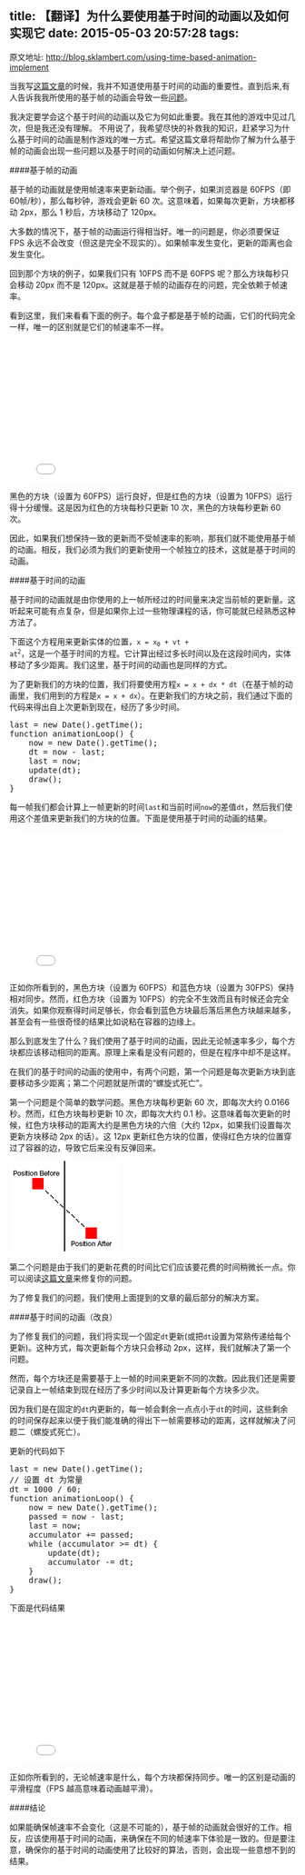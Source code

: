 title: 【翻译】为什么要使用基于时间的动画以及如何实现它
date: 2015-05-03 20:57:28
tags:
---

原文地址: http://blog.sklambert.com/using-time-based-animation-implement

当我写[这篇文章](http://blog.sklambert.com/galaxian-html5-game/)的时候，我并不知道使用基于时间的动画的重要性。直到后来,有人告诉我我所使用的基于帧的动画会导致一些[问题](http://www.html5gamedevs.com/topic/2377-help-with-time-based-animation/?hl=animation)。

我决定要学会这个基于时间的动画以及它为何如此重要。我在其他的游戏中见过几次，但是我还没有理解。 不用说了，我希望尽快的补救我的知识，赶紧学习为什么基于时间的动画是制作游戏的唯一方式。希望这篇文章将帮助你了解为什么基于帧的动画会出现一些问题以及基于时间的动画如何解决上述问题。

<!-- more -->

####基于帧的动画

基于帧的动画就是使用帧速率来更新动画。举个例子，如果浏览器是 60FPS（即 60帧/秒），那么每秒钟，游戏会更新 60 次。这意味着，如果每次更新，方块都移动 2px，那么 1 秒后，方块移动了 120px。

大多数的情况下，基于帧的动画运行得相当好。唯一的问题是，你必须要保证 FPS 永远不会改变（但这是完全不现实的）。如果帧率发生变化，更新的距离也会发生变化。

回到那个方块的例子，如果我们只有 10FPS 而不是 60FPS 呢？那么方块每秒只会移动 20px 而不是 120px。这就是基于帧的动画存在的问题，完全依赖于帧速率。

看到这里，我们来看看下面的例子。每个盒子都是基于帧的动画，它们的代码完全一样，唯一的区别就是它们的帧速率不一样。

<iframe style="margin: 0 auto; display: block;" src="/posts-asset/TimeBasedAnimation/frameBase.html" height="250" width="91%" frameborder="0"></iframe>

黑色的方块（设置为 60FPS）运行良好，但是红色的方块（设置为 10FPS）运行得十分缓慢。这是因为红色的方块每秒只更新 10 次，黑色的方块每秒更新 60 次。

因此，如果我们想保持一致的更新而不受帧速率的影响，那我们就不能使用基于帧的动画。相反，我们必须为我们的更新使用一个帧独立的技术，这就是基于时间的动画。

####基于时间的动画

基于时间的动画就是由你使用的上一帧所经过的时间量来决定当前帧的更新量。这听起来可能有点复杂，但是如果你上过一些物理课程的话，你可能就已经熟悉这种方法了。

下面这个方程用来更新实体的位置，<code>x = x<sub>0</sub> + vt + at<sup>2</sup></code>，这是一个基于时间的方程。它计算出经过多长时间以及在这段时间内，实体移动了多少距离。我们这里，基于时间的动画也是同样的方式。

为了更新我们的方块的位置，我们将要使用方程`x = x + dx * dt`（在基于帧的动画里，我们用到的方程是`x = x + dx`）。在更新我们的方块之前，我们通过下面的代码来得出自上次更新到现在，经历了多少时间。

<pre class="prettyprint">
last = new Date().getTime();
function animationLoop() {
    now = new Date().getTime();
    dt = now - last;
    last = now;
    update(dt);
    draw();
}
</pre>

每一帧我们都会计算上一帧更新的时间`last`和当前时间`now`的差值`dt`，然后我们使用这个差值来更新我们的方块的位置。下面是使用基于时间的动画的结果。

<iframe style="margin: 0 auto; display: block;" src="/posts-asset/TimeBasedAnimation/timeBasedPoor.html" height="250" width="91%" frameborder="0"></iframe>

正如你所看到的，黑色方块（设置为 60FPS）和蓝色方块（设置为 30FPS）保持相对同步。然而，红色方块（设置为 10FPS）的完全不生效而且有时候还会完全消失。如果你观察得时间足够长，你会看到蓝色方块最后落后黑色方块越来越多，甚至会有一些很奇怪的结果比如说粘在容器的边缘上。

那么到底发生了什么？我们使用了基于时间的动画，因此无论帧速率多少，每个方块都应该移动相同的距离。原理上来看是没有问题的，但是在程序中却不是这样。

在我们的基于时间的动画的使用中，有两个问题，第一个问题是每次更新方块到底要移动多少距离；第二个问题就是所谓的“螺旋式死亡”。

第一个问题是个简单的数学问题。黑色方块每秒更新 60 次，即每次大约 0.0166 秒。然而，红色方块每秒更新 10 次，即每次大约 0.1 秒。这意味着每次更新的时候，红色方块移动的距离大约是黑色方块的六倍（大约 12px，如果我们设置每次更新方块移动 2px 的话）。这 12px 更新红色方块的位置，使得红色方块的位置穿过了容器的边，导致它后来没有反弹回来。

![A square's position is before the wall, but after it updates its position is past the wall, missing the detection of the wall completely.](/posts-asset/TimeBasedAnimation/time-based_animation.png)

第二个问题是由于我们的更新花费的时间比它们应该要花费的时间稍微长一点。你可以阅读[这篇文章](http://gafferongames.com/game-physics/fix-your-timestep/)来修复你的问题。

为了修复我们的问题，我们使用上面提到的文章的最后部分的解决方案。

####基于时间的动画（改良）

为了修复我们的问题，我们将实现一个固定`dt`更新(或把`dt`设置为常熟传递给每个更新)。这种方式，每次更新每个方块只会移动 2px，这样，我们就解决了第一个问题。

然而，每个方块还是需要基于上一帧的时间来更新不同的次数。因此我们还是需要记录自上一帧结束到现在经历了多少时间以及计算更新每个方块多少次。

因为我们是在固定的`dt`内更新的，每一帧会剩余一点点小于`dt`的时间，这些剩余的时间保存起来以便于我们能准确的得出下一帧需要移动的距离，这样就解决了问题二（螺旋式死亡）。

更新的代码如下

<pre class="prettyprint">
last = new Date().getTime();
// 设置 dt 为常量
dt = 1000 / 60;
function animationLoop() {
    now = new Date().getTime();
    passed = now - last;
    last = now;
    accumulator += passed;
    while (accumulator >= dt) {
        update(dt);
        accumulator -= dt;
    }
    draw();
}
</pre>

下面是代码结果

<iframe style="margin: 0 auto; display: block;" src="/posts-asset/TimeBasedAnimation/timeBasedRight.html" height="250" width="91%" frameborder="0"></iframe>

正如你所看到的，无论帧速率是什么，每个方块都保持同步。唯一的区别是动画的平滑程度（FPS 越高意味着动画越平滑）。

####结论

如果能确保帧速率不会变化（这是不可能的），基于帧的动画就会很好的工作。相反，应该使用基于时间的动画，来确保在不同的帧速率下体验是一致的。但是要注意，确保你的基于时间的动画使用了比较好的算法，否则，会出现一些意想不到的结果。
